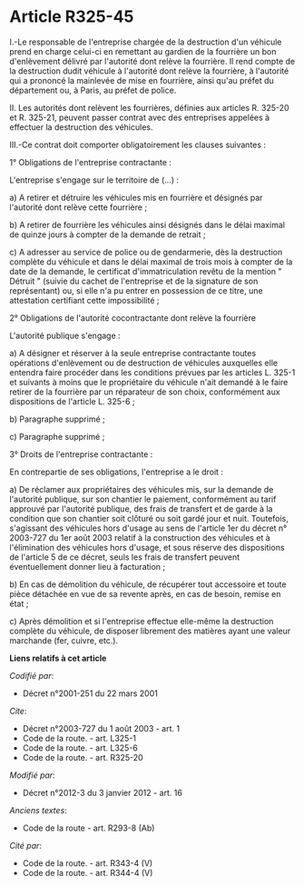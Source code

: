 # Article R325-45

I.-Le responsable de l'entreprise chargée de la destruction d'un véhicule prend en charge celui-ci en remettant au gardien de
la fourrière un bon d'enlèvement délivré par l'autorité dont relève la fourrière. Il rend compte de la destruction dudit
véhicule à l'autorité dont relève la fourrière, à l'autorité qui a prononcé la mainlevée de mise en fourrière, ainsi qu'au
préfet du département ou, à Paris, au préfet de police. 

II. Les autorités dont relèvent les fourrières, définies aux articles R. 325-20 et R. 325-21, peuvent passer contrat avec des
entreprises appelées à effectuer la destruction des véhicules. 

III.-Ce contrat doit comporter obligatoirement les clauses suivantes : 

1° Obligations de l'entreprise contractante : 

L'entreprise s'engage sur le territoire de (...) : 

a) A retirer et détruire les véhicules mis en fourrière et désignés par l'autorité dont relève cette fourrière ; 

b) A retirer de fourrière les véhicules ainsi désignés dans le délai maximal de quinze jours à compter de la demande de
retrait ; 

c) A adresser au service de police ou de gendarmerie, dès la destruction complète du véhicule et dans le délai maximal de
trois mois à compter de la date de la demande, le certificat d'immatriculation revêtu de la mention " Détruit " (suivie du
cachet de l'entreprise et de la signature de son représentant) ou, si elle n'a pu entrer en possession de ce titre, une
attestation certifiant cette impossibilité ; 

2° Obligations de l'autorité cocontractante dont relève la fourrière 

L'autorité publique s'engage : 

a) A désigner et réserver à la seule entreprise contractante toutes opérations d'enlèvement ou de destruction de véhicules
auxquelles elle entendra faire procéder dans les conditions prévues par les articles L. 325-1 et suivants à moins que le
propriétaire du véhicule n'ait demandé à le faire retirer de la fourrière par un réparateur de son choix, conformément aux
dispositions de l'article L. 325-6 ; 

b) Paragraphe supprimé ; 

c) Paragraphe supprimé ; 

3° Droits de l'entreprise contractante : 

En contrepartie de ses obligations, l'entreprise a le droit : 

a) De réclamer aux propriétaires des véhicules mis, sur la demande de l'autorité publique, sur son chantier le paiement,
conformément au tarif approuvé par l'autorité publique, des frais de transfert et de garde à la condition que son chantier
soit clôturé ou soit gardé jour et nuit. Toutefois, s'agissant des véhicules hors d'usage au sens de l'article 1er du décret
n° 2003-727 du 1er août 2003 relatif à la construction des véhicules et à l'élimination des véhicules hors d'usage, et sous
réserve des dispositions de l'article 5 de ce décret, seuls les frais de transfert peuvent éventuellement donner lieu à
facturation ; 

b) En cas de démolition du véhicule, de récupérer tout accessoire et toute pièce détachée en vue de sa revente après, en cas
de besoin, remise en état ; 

c) Après démolition et si l'entreprise effectue elle-même la destruction complète du véhicule, de disposer librement des
matières ayant une valeur marchande (fer, cuivre, etc.).

**Liens relatifs à cet article**

_Codifié par_:

  - Décret n°2001-251 du 22 mars 2001

_Cite_:

  - Décret n°2003-727 du 1 août 2003 - art. 1
  - Code de la route. - art. L325-1
  - Code de la route. - art. L325-6
  - Code de la route. - art. R325-20

_Modifié par_:

  - Décret n°2012-3 du 3 janvier 2012 - art. 16

_Anciens textes_:

  - Code de la route - art. R293-8 (Ab)

_Cité par_:

  - Code de la route. - art. R343-4 (V)
  - Code de la route. - art. R344-4 (V)
